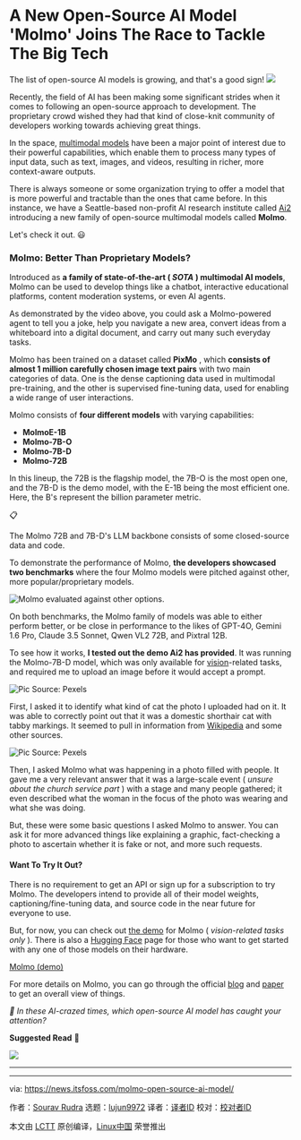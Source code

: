 [#]: subject: "A New Open-Source AI Model 'Molmo' Joins The Race to Tackle The Big Tech"
[#]: via: "https://news.itsfoss.com/molmo-open-source-ai-model/"
[#]: author: "Sourav Rudra https://news.itsfoss.com/author/sourav/"
[#]: collector: "lujun9972/lctt-scripts-1705972010"
[#]: translator: " "
[#]: reviewer: " "
[#]: publisher: " "
[#]: url: " "

A New Open-Source AI Model 'Molmo' Joins The Race to Tackle The Big Tech
======
The list of open-source AI models is growing, and that's a good sign!
[![][1]][2]

Recently, the field of AI has been making some significant strides when it comes to following an open-source approach to development. The proprietary crowd wished they had that kind of close-knit community of developers working towards achieving great things.

In the space, [multimodal models][3] have been a major point of interest due to their powerful capabilities, which enable them to process many types of input data, such as text, images, and videos, resulting in richer, more context-aware outputs.

There is always someone or some organization trying to offer a model that is more powerful and tractable than the ones that came before. In this instance, we have a Seattle-based non-profit AI research institute called [Ai2][4] introducing a new family of open-source multimodal models called **Molmo**.

Let's check it out. 😃

### Molmo: Better Than Proprietary Models?

Introduced as **a family of state-of-the-art ( _SOTA_ ) multimodal AI models**, Molmo can be used to develop things like a chatbot, interactive educational platforms, content moderation systems, or even AI agents.

As demonstrated by the video above, you could ask a Molmo-powered agent to tell you a joke, help you navigate a new area, convert ideas from a whiteboard into a digital document, and carry out many such everyday tasks.

Molmo has been trained on a dataset called **PixMo** , which **consists of almost 1 million carefully chosen image text pairs** with two main categories of data. One is the dense captioning data used in multimodal pre-training, and the other is supervised fine-tuning data, used for enabling a wide range of user interactions.

Molmo consists of **four different models** with varying capabilities:

  * **MolmoE-1B**
  * **Molmo-7B-O**
  * **Molmo-7B-D**
  * **Molmo-72B**



In this lineup, the 72B is the flagship model, the 7B-O is the most open one, and the 7B-D is the demo model, with the E-1B being the most efficient one. Here, the B's represent the billion parameter metric.

📋

The Molmo 72B and 7B-D's LLM backbone consists of some closed-source data and code.

To demonstrate the performance of Molmo, **the developers showcased two benchmarks** where the four Molmo models were pitched against other, more popular/proprietary models.

![Molmo evaluated against other options.][5]

On both benchmarks, the Molmo family of models was able to either perform better, or be close in performance to the likes of GPT-4O, Gemini 1.6 Pro, Claude 3.5 Sonnet, Qwen VL2 72B, and Pixtral 12B.

To see how it works, **I tested out the demo Ai2 has provided**. It was running the Molmo-7B-D model, which was only available for [vision][6]-related tasks, and required me to upload an image before it would accept a prompt.

![Pic Source: Pexels][7]

First, I asked it to identify what kind of cat the photo I uploaded had on it. It was able to correctly point out that it was a domestic shorthair cat with tabby markings. It seemed to pull in information from [Wikipedia][8] and some other sources.

![Pic Source: Pexels][9]

Then, I asked Molmo what was happening in a photo filled with people. It gave me a very relevant answer that it was a large-scale event ( _unsure about the church service part_ ) with a stage and many people gathered; it even described what the woman in the focus of the photo was wearing and what she was doing.

But, these were some basic questions I asked Molmo to answer. You can ask it for more advanced things like explaining a graphic, fact-checking a photo to ascertain whether it is fake or not, and more such requests.

#### Want To Try It Out?

There is no requirement to get an API or sign up for a subscription to try Molmo. The developers intend to provide all of their model weights, captioning/fine-tuning data, and source code in the near future for everyone to use.

But, for now, you can check out [the demo][10] for Molmo ( _vision-related tasks only_ ). There is also a [Hugging Face][11] page for those who want to get started with any one of those models on their hardware.

[Molmo (demo)][10]

For more details on Molmo, you can go through the official [blog][12] and [paper][13] to get an overall view of things.

_💬 In these AI-crazed times, which open-source AI model has caught your attention?_

**Suggested Read** 📖

![][14]

* * *

--------------------------------------------------------------------------------

via: https://news.itsfoss.com/molmo-open-source-ai-model/

作者：[Sourav Rudra][a]
选题：[lujun9972][b]
译者：[译者ID](https://github.com/译者ID)
校对：[校对者ID](https://github.com/校对者ID)

本文由 [LCTT](https://github.com/LCTT/TranslateProject) 原创编译，[Linux中国](https://linux.cn/) 荣誉推出

[a]: https://news.itsfoss.com/author/sourav/
[b]: https://github.com/lujun9972
[1]: https://news.itsfoss.com/assets/images/pikapods-banner-v3.webp
[2]: https://www.pikapods.com/?utm_campaign=banner-2024-05&utm_source=itsfoss
[3]: https://en.wikipedia.org/wiki/Multimodal_learning
[4]: https://allenai.org/
[5]: https://news.itsfoss.com/content/images/2024/09/Molmo_bench.png
[6]: https://en.wikipedia.org/wiki/Computer_vision
[7]: https://news.itsfoss.com/content/images/2024/09/Molmo_test_a.png
[8]: https://en.wikipedia.org/wiki/Tabby_cat
[9]: https://news.itsfoss.com/content/images/2024/09/Molmo_test_b.png
[10]: https://molmo.allenai.org/
[11]: https://huggingface.co/allenai
[12]: https://molmo.allenai.org/blog
[13]: https://molmo.allenai.org/paper.pdf
[14]: https://news.itsfoss.com/content/images/size/w256h256/2022/08/android-chrome-192x192.png
